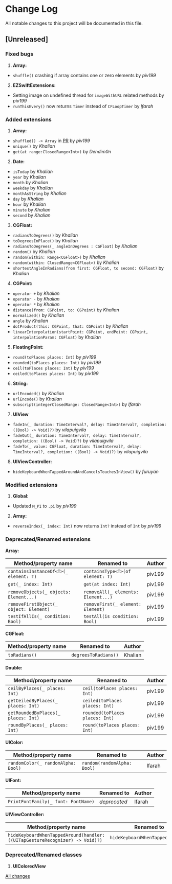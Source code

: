 # Change Log
All notable changes to this project will be documented in this file.

## [Unreleased] 

### Fixed bugs

1. **Array:**
  - `shuffle()` crashing if array contains one or zero elements by *piv199*

2. **EZSwiftExtensions:**
  - Setting image on undefined thread for `imageWithURL` related methods by *piv199*
  - `runThisEvery()` now returns `Timer` instead of `CFLoopTimer` by *lfarah*

### Added extensions

1. **Array:**
  - `shuffled() -> Array` in [PR](#212) by *piv199* 
  - `unique()` by *Khalian*
  - `get(at range:ClosedRange<Int>)` by *Dendim0n*

2. **Date:**
  - `isToday` by *Khalian*
  - `year` by *Khalian*
  - `month` by *Khalian*
  - `weekday` by *Khalian*
  - `monthAsString` by *Khalian*
  - `day` by *Khalian*
  - `hour` by *Khalian*
  - `minute` by *Khalian*
  - `second` by *Khalian*

3. **CGFloat:**
  - `radiansToDegrees()` by *Khalian*
  - `toDegreesInPlace()` by *Khalian*
  - `radiansToDegrees(_ angleInDegrees : CGFloat)` by *Khalian*
  - `random()` by *Khalian*
  - `random(within: Range<CGFloat>)` by *Khalian*
  - `random(within: ClosedRange<CGFloat>)` by *Khalian*
  - `shortestAngleInRadians(from first: CGFloat, to second: CGFloat)` by *Khalian*

4. **CGPoint:**
  - `operator +` by *Khalian*
  - `operator -` by *Khalian*
  - `operator *` by *Khalian*
  - `distance(from: CGPoint, to: CGPoint)` by *Khalian*
  - `normalized()` by *Khalian*
  - `angle` by *Khalian*
  - `dotProduct(this: CGPoint, that: CGPoint)` by *Khalian*
  - `linearInterpolation(startPoint: CGPoint, endPoint: CGPoint, interpolationParam: CGFloat)` by *Khalian*

5. **FloatingPoint:**
  - `round(toPlaces places: Int)` by *piv199*
  - `rounded(toPlaces places: Int)` by *piv199*
  - `ceil(toPlaces places: Int)` by *piv199*
  - `ceiled(toPlaces places: Int)` by *piv199*

6. **String:**
  - `urlEncoded()` by *Khalian*
  - `urlEncode()` by *Khalian*
  - `subscript(integerClosedRange: ClosedRange<Int>)` by *lfarah*

7. **UIView**
  - `fadeIn(_ duration: TimeInterval?, delay: TimeInterval?, completion: ((Bool) -> Void)?)` by *vilapuigvila*
  - `fadeOut(_ duration: TimeInterval?, delay: TimeInterval?, completion: ((Bool) -> Void)?)` by *vilapuigvila*
  - `fadeTo(_ value: CGFloat, duration: TimeInterval?, delay: TimeInterval?, completion: ((Bool) -> Void)?)` by *vilapuigvila*

8. **UIViewController:**
  - `hideKeyboardWhenTappedAroundAndCancelsTouchesInView()` by *furuyan*

### Modified extensions

1. **Global:**
  - Updated `M_PI` to `.pi` by *piv199*

2. **Array:**
  - `reverseIndex(_ index: Int)` now returns `Int?` instead of `Int` by *piv199*

### Deprecated/Renamed extensions

**Array:**

Method/property name  | Renamed to | Author 
------------- | ------------- | ------------- 
`containsInstanceOf<T>(_ element: T)`  | `containsType<T>(of element: T)` | piv199 
`get(_ index: Int)`  | `get(at index: Int)` | piv199 
`removeObjects(_ objects: Element...)`  | `removeAll(_ elements: Element...)` | piv199 
`removeFirstObject(_ object: Element)`  | `removeFirst(_ element: Element)` | piv199 
`testIfAllIs(_ condition: Bool)`  | `testAll(is condition: Bool)` | piv199 

**CGFloat:**

Method/property name  | Renamed to | Author 
------------- | ------------- | ------------- 
 `toRadians()` | `degreesToRadians()` | Khalian 

**Double:**

Method/property name  | Renamed to | Author 
------------- | ------------- | ------------- 
 `ceilByPlaces(_ places: Int)` | `ceil(toPlaces places: Int)` | piv199 
 `getCeiledByPlaces(_ places: Int)` | `ceiled(toPlaces places: Int)` | piv199 
 `getRoundedByPlaces(_ places: Int)` | `rounded(toPlaces places: Int)` | piv199 
 `roundByPlaces(_ places: Int)` | `round(toPlaces places: Int)` | piv199 

**UIColor:**

Method/property name  | Renamed to | Author 
------------- | ------------- | ------------- 
 `randomColor(_ randomAlpha: Bool)` | `random(randomAlpha: Bool)` | lfarah 

**UIFont:**

Method/property name  | Renamed to | Author 
------------- | ------------- | ------------- 
`PrintFontFamily(_ font: FontName)` | *deprecated* | lfarah

**UIViewController:**

Method/property name  | Renamed to | Author 
------------- | ------------- | ------------- 
 `hideKeyboardWhenTappedAround(handler: ((UITapGestureRecognizer) -> Void)?)` | `hideKeyboardWhenTappedAround()` | furuyan 

### Deprecated/Renamed classes

1. **UIColoredView**

[All changes](https://github.com/goktugyil/EZSwiftExtensions/compare/1.7...master)


